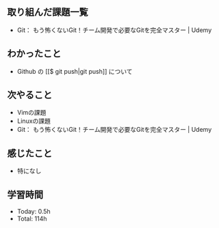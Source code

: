 ## 取り組んだ課題一覧
- Git： もう怖くないGit！チーム開発で必要なGitを完全マスター | Udemy
## わかったこと
- Github の [[$ git push|git push]] について
## 次やること
- Vimの課題
- Linuxの課題
- Git： もう怖くないGit！チーム開発で必要なGitを完全マスター | Udemy
## 感じたこと
- 特になし
## 学習時間
- Today: 0.5h
- Total: 114h

<!--```toggl
LIST
FROM 2024-02-09 TO 2024-02-09
INCLUDE PROJECTS "HappinessChain"
```-->
<!--```toggl
SUMMARY
FROM 2024-01-01 TO 2024-02-09
INCLUDE PROJECTS "HappinessChain", "Self-Study"
```-->
